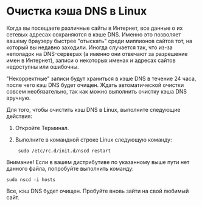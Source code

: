 # Очистка кэша DNS в Linux
Когда вы посещаете различные сайты в Интернет, все данные о их сетевых адресах сохраняются в кэше DNS. Именно это позволяет вашему браузеру быстрее "отыскать" среди миллионов сайтов тот, на который вы недавно заходили. Иногда случается так, что из-за неполадок на DNS-серверах (а именно они отвечают за разрешение имен в Интернет), записи о некоторых именах и адресах сайтов недоступны или ошибочны.

"Некорректные" записи будут храниться в кэше DNS в течение 24 часа, после чего кэш DNS будет очищен. Ждать автоматической очистки совсем необязательно, так как можно выполнить очистку кэша DNS вручную.

Для того, чтобы очистить кэш DNS в Linux, выполните следующие действия:

1. Откройте Терминал.

2. Выполните в командной строке Linux следующую команду:

        sudo /etc/rc.d/init.d/nscd restart

Внимание! Если в вашем дистрибутиве по указанному выше пути нет данного файла, попробуйте выполнить команду:

    sudo nscd -i hosts

Все, кэш DNS будет очищен. Пробуйте вновь зайти на свой любимый сайт.
